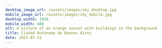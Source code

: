 ```yaml
---
desktop_image_url: /assets/images/sky_desktop.jpg
mobile_image_url: /assets/images/sky_mobile.jpg
desktop_width: 1920
mobile_width: 480
alt: A picture of an orange sunset with buildings in the background
title: Ciudad Autónoma de Buenos Aires
date: 2023-07-31
---
```


